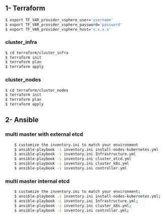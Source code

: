 ## 1- Terraform

```bash
$ export TF_VAR_provider_vsphere_user='username'
$ export TF_VAR_provider_vsphere_password='password'
$ export TF_VAR_provider_vsphere_host='x.x.x.x'
```
### cluster_infra

```bash
$ cd terraform/cluster_infra
$ terraform init
$ terraform plan
$ terraform apply
```
### cluster_nodes

```bash
$ cd terraform/cluster_nodes
$ terraform init
$ terraform plan
$ terraform apply
```


## 2- Ansible

### multi master with external etcd 
```bash
    $ customize the inventory.ini to match your environment
    $ ansible-playbook -i inventory.ini install-nodes-kubernetes.yml
    $ ansible-playbook -i inventory.ini Infrastructure.yml
    $ ansible-playbook -i inventory.ini cluster_etcd.yml
    $ ansible-playbook -i inventory.ini cluster_k8s.yml
    $ ansible-playbook -i inventory.ini controller.yml
```
### multi master internal etcd
```bash
    $ customize the inventory.ini to match your environment;
    $ ansible-playbook -i inventory.ini install-nodes-kubernetes.yml;
    $ ansible-playbook -i inventory.ini Infrastructure.yml;
    $ ansible-playbook -i inventory.ini cluster_k8s.yml;
    $ ansible-playbook -i inventory.ini controller.yml;
```





